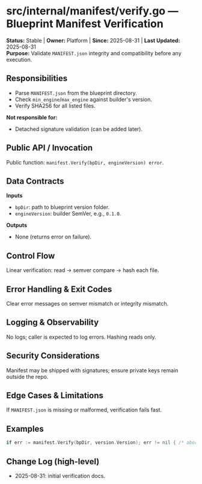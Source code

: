 # src/internal/manifest/verify.go — Blueprint Manifest Verification
**Status:** Stable | **Owner:** Platform | **Since:** 2025-08-31 | **Last Updated:** 2025-08-31  
**Purpose:** Validate `MANIFEST.json` integrity and compatibility before any execution.

## Responsibilities
- Parse `MANIFEST.json` from the blueprint directory.
- Check `min_engine`/`max_engine` against builder's version.
- Verify SHA256 for all listed files.

**Not responsible for:**
- Detached signature validation (can be added later).

## Public API / Invocation
Public function: `manifest.Verify(bpDir, engineVersion) error`.

## Data Contracts
**Inputs**
- `bpDir`: path to blueprint version folder.
- `engineVersion`: builder SemVer, e.g., `0.1.0`.

**Outputs**
- None (returns error on failure).

## Control Flow
Linear verification: read → semver compare → hash each file.

## Error Handling & Exit Codes
Clear error messages on semver mismatch or integrity mismatch.

## Logging & Observability
No logs; caller is expected to log errors. Hashing reads only.

## Security Considerations
Manifest may be shipped with signatures; ensure private keys remain outside the repo.

## Edge Cases & Limitations
If `MANIFEST.json` is missing or malformed, verification fails fast.

## Examples
```go
if err := manifest.Verify(bpDir, version.Version); err != nil { /* abort */ }
```

## Change Log (high-level)
- 2025-08-31: initial verification docs.
